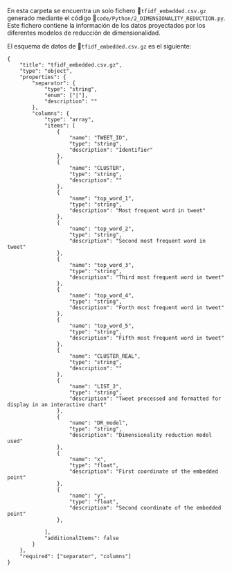 En esta carpeta se encuentra un solo fichero 📄`tfidf_embedded.csv.gz` generado mediante el código 📄`code/Python/2_DIMENSIONALITY_REDUCTION.py`. Este fichero contiene la información de los datos proyectados por los diferentes modelos de reducción de dimensionalidad.

El esquema de datos de 📄`tfidf_embedded.csv.gz` es el siguiente:

    {
        "title": "tfidf_embedded.csv.gz",
        "type": "object",
        "properties": {
            "separator": {
                "type": "string",
                "enum": ["|"],
                "description": ""
            },
            "columns": {
                "type": "array",
                "items": [
                    {
                        "name": "TWEET_ID",
                        "type": "string",
                        "description": "Identifier"
                    },
                    {
                        "name": "CLUSTER",
                        "type": "string",
                        "description": ""
                    },
                    {
                        "name": "top_word_1",
                        "type": "string",
                        "description": "Most frequent word in tweet"
                    },
                    {
                        "name": "top_word_2",
                        "type": "string",
                        "description": "Second most frequent word in tweet"
                    },
                    {
                        "name": "top_word_3",
                        "type": "string",
                        "description": "Third most frequent word in tweet"
                    },
                    {
                        "name": "top_word_4",
                        "type": "string",
                        "description": "Forth most frequent word in tweet"
                    },
                    {
                        "name": "top_word_5",
                        "type": "string",
                        "description": "Fifth most frequent word in tweet"
                    },
                    {
                        "name": "CLUSTER_REAL",
                        "type": "string",
                        "description": ""
                    },
                    {
                        "name": "LIST_2",
                        "type": "string",
                        "description": "Tweet processed and formatted for display in an interactive chart"
                    },
                    {
                        "name": "DR_model",
                        "type": "string",
                        "description": "Dimensionality reduction model used"
                    },
                    {
                        "name": "x",
                        "type": "float",
                        "description": "First coordinate of the embedded point"
                    },
                    {
                        "name": "y",
                        "type": "float",
                        "description": "Second coordinate of the embedded point"
                    },

                ],
                "additionalItems": false
            }
        },
        "required": ["separator", "columns"]
    }

